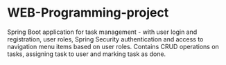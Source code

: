 # WEB-Programming-project
Spring Boot application for task management - with user login and registration, user roles, Spring Security authentication and access to navigation menu items based on user roles. Contains CRUD operations on tasks, assigning task to user and marking task as done.
